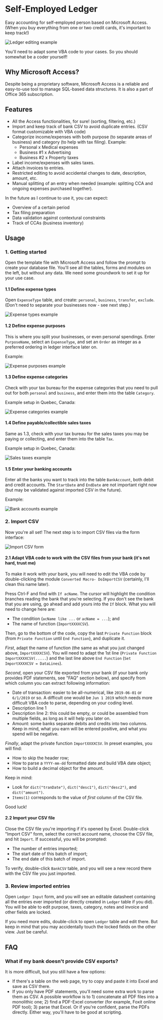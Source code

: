 # Self-Employed Ledger

Easy accounting for self-employed person based on Microsoft Access. (When you buy everything from one or two credit cards, it's important to keep track!)

![Ledger editing example](images/ledger.PNG)

You'll need to adapt some VBA code to your cases. So you should somewhat be a coder yourself!

## Why Microsoft Access?

Despite being a proprietary software, Microsoft Access is a reliable and easy-to-use tool to manage SQL-based data structures. It is also a part of Office 365 subscription.

## Features

  - All the Access functionalities, for sure! (sorting, filtering, etc.)
  - Import and keep track of bank CSV to avoid duplicate entries. (CSV format customizable with VBA code)
  - Categorize income/expenses with both purpose (to separate areas of business) and category (to help with tax filing). Example:
    - Personal x Medical expenses
    - Business #1 x Advertising
    - Business #2 x Property taxes
  - Label income/expenses with sales taxes.
  - Attach invoices to entries.
  - Restricted editing to avoid accidental changes to date, description, amount, etc.
  - Manual splitting of an entry when needed (example: splitting CCA and ongoing expenses purchased together).
  
In the future as I continue to use it, you can expect:

  - Overview of a certain period
  - Tax filing preparation
  - Data validation against contextural constraints
  - Track of CCAs (business inventory)

## Usage

### 1. Getting started

Open the template file with Microsoft Access and follow the prompt to create your database file. You'll see all the tables, forms and modules on the left, but without any data. We need some groundwork to set it up for your use case.

#### 1.1 Define expense types

Open `ExpenseType` table, and create: `personal`, `business`, `transfer`, `exclude`. (Don't need to separate your businesses now - see next step.)

![Expense types example](images/expense_types.PNG)

#### 1.2 Define expense purposes

This is where you split your businesses, or even personal spendings. Enter `PurposeName`, select an `ExpenseType`, and set an `Order` as integer as a preferred ordering in ledger interface later on.

Example:

![Expense purposes example](images/purpose.PNG)

#### 1.3 Define expense categories

Check with your tax bureau for the expense categories that you need to pull out for both `personal` and `business`, and enter them into the table `Category`.

Example setup in Quebec, Canada:

![Expense categories example](images/expense_categories.PNG)

#### 1.4 Define payable/collectible sales taxes

Same as 1.3, check with your tax bureau for the sales taxes you may be paying or collecting, and enter them into the table `Tax`.

Example setup in Quebec, Canada:

![Sales taxes example](images/sales_taxes.PNG)

#### 1.5 Enter your banking accounts

Enter all the banks you want to track into the table `BankAccount`, both debit and credit accounts. The `StartDate` and `EndDate` are not important right now (but may be validated against imported CSV in the future).

Example:

![Bank accounts example](images/accounts.PNG)

### 2. Import CSV

Now you're all set! The next step is to import CSV files via the form interface:

![Import CSV form](images/form_import.PNG)

#### 2.1 Adapt VBA code to work with the CSV files from your bank (it's not hard, trust me)

To make it work with your bank, you will need to edit the VBA code by double-clicking the module `Converted Macro- DoImportCSV` (certainly, I'll clean this name later). 

Press Ctrl-F and find with `If acName`. The cursor will highlight the condition branches reading the bank that you're selecting. If you don't see the bank that you are using, go ahead and add yours into the `If` block. What you will need to change here are:

  - The condition (`acName like ...` or `acName = ...`); and
  - The name of function (`ImportXXXXCSV`).
  
Then, go to the bottom of the code, copy the last `Private Function` block (from `Private Function` until `End Function`), and duplicate it.

*First*, adapt the name of function (the same as what you just changed above, `ImportXXXXCSV`). You will need to adapt the 1st line (`Private Function ImportXXXXCSV(.....`) and the last line above `End Function` (`Set ImportXXXXCSV = DataLines`).

*Second*, open your CSV file exported from your bank (if your bank only provides PDF statements, see "FAQ" section below), and specify from which column you can extract following information:
 
  - Date of transaction: easier to be all-numerical, like `2019-06-01` or `6/1/2019` or so. A difficult one would be `Jun 1 2019` which needs more difficult VBA code to parse, depending on your coding level.
  - Description line 1
  - Description line 2: this could be empty, or could be assembled from multiple fields, as long as it will help you later on.
  - Amount: some banks separate debits and credits into two columns. Keep in mind, what you earn will be entered positive, and what you spend will be negative.
  
*Finally*, adapt the private function `ImportXXXXCSV`. In preset examples, you will find:

  - How to skip the header row;
  - How to parse a `YYYY-mm-dd` formatted date and build VBA date object;
  - How to build a decimal object for the amount.
  
Keep in mind:
  
  - Look for `dict("tranDate")`, `dict("desc1")`, `dict("desc2")`, and `dict("amount")`.
  - `Items(1)` corresponds to the value of *first* column of the CSV file.

Good luck!

#### 2.2 Import your CSV file

Close the CSV file you're importing if it's opened by Excel. Double-click "Import CSV" form, select the correct account name, choose the CSV file, and hit `Import`. If successful, you will be prompted:

  - The number of entries imported;
  - The start date of this batch of import;
  - The end date of this batch of import.
  
To verify, double-click `BankCSV` table, and you will see a new record there with the CSV file you just imported. 

### 3. Review imported entries

Open `Ledger Input` form, and you will see an editable datasheet containing all the entries ever imported (or directly created in `Ledger` table if you did). You will be able to edit purpose, taxes, category, notes and invoice and other fields are locked.

If you need more edits, double-click to open `Ledger` table and edit there. But keep in mind that you may accidentally touch the locked fields on the other view. Just be careful.

## FAQ

### What if my bank doesn't provide CSV exports?

It is more difficult, but you still have a few options:

- If there's a table on the web page, try to copy and paste it into Excel and save as CSV there.
- If you only have PDF statements, you'll need some extra work to parse them as CSV. A possible workflow is to 1) concatenate all PDF files into a monolithic one; 2) find a PDF-Excel converter (for example, Foxit online PDF tool); 3) parse that Excel. Or if you're confident, parse the PDFs directly. Either way, you'll have to be good at scripting.
